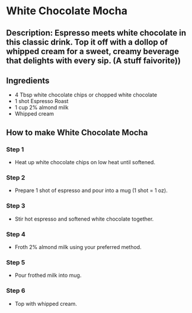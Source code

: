 # White Chocolate Mocha​

## Description: Espresso meets white chocolate in this classic drink. Top it off with a dollop of whipped cream for a sweet, creamy beverage that delights with every sip. (A stuff faivorite))

## Ingredients

- 4 Tbsp white chocolate chips or chopped white chocolate
- 1 shot Espresso Roast
- 1 cup 2% almond milk
- Whipped cream

## How to make White Chocolate Mocha​

### Step 1

- Heat up white chocolate chips on low heat until softened.

### Step 2

- Prepare 1 shot of espresso and pour into a mug (1 shot = 1 oz).

### Step 3

- Stir hot espresso and softened white chocolate together.

### Step 4

- Froth 2% almond milk using your preferred method.

### Step 5

- Pour frothed milk into mug.

### Step 6

- Top with whipped cream.
